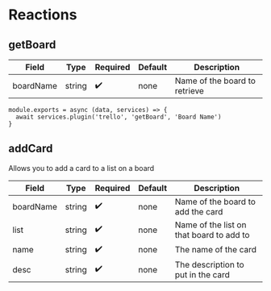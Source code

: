 # Reactions

## getBoard

| Field  | Type  | Required  | Default  | Description  |
|---|---|---|---|---|
| boardName  | string  | :heavy_check_mark:  | none  | Name of the board to retrieve  |

```
module.exports = async (data, services) => {
  await services.plugin('trello', 'getBoard', 'Board Name')
}
```

## addCard

Allows you to add a card to a list on a board

| Field  | Type  | Required  | Default  | Description  |
|---|---|---|---|---|
| boardName  | string  | :heavy_check_mark:  | none  | Name of the board to add the card  |
| list | string | :heavy_check_mark: | none | Name of the list on that board to add to |
| name | string | :heavy_check_mark: | none | The name of the card |
| desc | string | :heavy_check_mark: | none | The description to put in the card |

